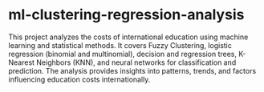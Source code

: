 # ml-clustering-regression-analysis

This project analyzes the costs of international education using machine learning and statistical methods. It covers Fuzzy Clustering, logistic regression (binomial and multinomial), decision and regression trees, K-Nearest Neighbors (KNN), and neural networks for classification and prediction. The analysis provides insights into patterns, trends, and factors influencing education costs internationally.
